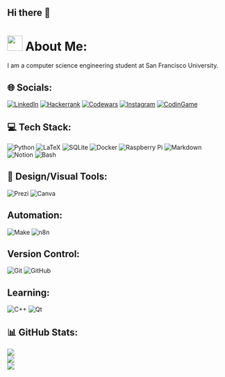 ## Hi there 👋

# <img src="https://github.com/mayankchaudhary26/Cool-Readme-ideas/raw/master/data/octocat/daftpunktocat-thomas.gif" height=35> About Me:

I am a computer science engineering student at San Francisco University.

## 🌐 Socials:

[![LinkedIn](https://img.shields.io/badge/LinkedIn-%230077B5.svg?logo=linkedin&logoColor=white)](https://linkedin.com/in/joshua-reinoso-cevallos-0b9b85286)
[![Hackerrank](https://img.shields.io/badge/-Hackerrank-2EC866?logo=HackerRank&logoColor=white)](https://www.hackerrank.com/profile/pichuelectrico)
[![Codewars](https://img.shields.io/badge/-Codewars-red?logo=Codewars&logoColor=white)](https://www.codewars.com/users/Pichuelectrico)
[![Instagram](https://img.shields.io/badge/-Instagram-eb82cb?logo=Instagram&logoColor=white)](https://www.instagram.com/joshreino/)
[![CodinGame](https://img.shields.io/badge/-CodinGame-F2BB13?&logo=codingame&logoColor=white)](https://www.codingame.com/profile/d33fd5e10237404a145182532d68ebff0006044)

## 💻 Tech Stack:

![Python](https://img.shields.io/badge/python-3670A0?style=for-the-badge&logo=python&logoColor=white) ![LaTeX](https://img.shields.io/badge/latex-%23008080.svg?style=for-the-badge&logo=latex&logoColor=white) ![SQLite](https://img.shields.io/badge/sqlite-%2307405e.svg?style=for-the-badge&logo=sqlite&logoColor=white) ![Docker](https://img.shields.io/badge/docker-%230db7ed.svg?style=for-the-badge&logo=docker&logoColor=white) ![Raspberry Pi](https://img.shields.io/badge/-RaspberryPi-C51A4A?style=for-the-badge&logo=Raspberry-Pi) ![Markdown](https://img.shields.io/badge/-Markdown-000?style=for-the-badge&logo=markdown) ![Notion](https://img.shields.io/badge/Notion-%23000000.svg?style=for-the-badge&logo=notion&logoColor=white) ![Bash](https://img.shields.io/badge/Bash-121011?style=for-the-badge&logo=gnu-bash&logoColor=white)

## 🎨 Design/Visual Tools:

![Prezi](https://img.shields.io/badge/Prezi-6daceb.svg?style=for-the-badge&logo=Prezi&logoColor=blue) ![Canva](https://img.shields.io/badge/-Canva-6daceb?style=for-the-badge&logo=canva)

## Automation:

![Make](https://img.shields.io/badge/Make-9159c5?style=for-the-badge&logo=make) ![n8n](https://img.shields.io/badge/n8n-5b5b5b?style=for-the-badge&logo=n8n)

## Version Control:

![Git](https://img.shields.io/badge/Git-000?style=for-the-badge&logo=git) ![GitHub](https://img.shields.io/badge/GitHub-000?style=for-the-badge&logo=github)

## Learning:
![C++](https://img.shields.io/badge/c++-%2300599C.svg?style=for-the-badge&logo=c%2B%2B&logoColor=white) ![Qt](https://img.shields.io/badge/Qt-%23217346.svg?style=for-the-badge&logo=Qt&logoColor=white)

## 📊 GitHub Stats:

![](https://github-readme-stats.vercel.app/api?username=Pichuelectrico&theme=city_lights&hide_border=false&include_all_commits=true&count_private=true)<br/>
![](https://github-readme-streak-stats.herokuapp.com/?user=Pichuelectrico&theme=city_lights&hide_border=false)<br/>
![](https://github-readme-stats.vercel.app/api/top-langs/?username=Pichuelectrico&theme=city_lights&hide_border=false&include_all_commits=true&count_private=true&layout=compact)

<!--
**Pichuelectrico/Pichuelectrico** is a ✨ _special_ ✨ repository because its `README.md` (this file) appears on your GitHub profile.

Here are some ideas to get you started:

- 🔭 I’m currently working on ...
- 🌱 I’m currently learning ...
- 👯 I’m looking to collaborate on ...
- 🤔 I’m looking for help with ...
- 💬 Ask me about ...
- 📫 How to reach me: ...
- 😄 Pronouns: ...
- ⚡ Fun fact: ...
-->
<!-- Made with help of GPRM ( https://gprm.itsvg.in ) -->
